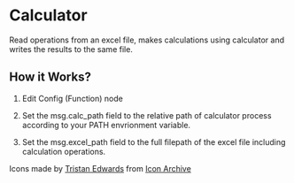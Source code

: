 
# Calculator
Read operations from an excel file, makes calculations using calculator and writes the results to the same file.

## How it Works?
1. Edit Config (Function) node

2. Set the msg.calc_path field to the relative path of calculator process according to
your PATH envrionment variable.

3. Set the msg.excel_path field to the full filepath of the excel file including
calculation operations.

Icons made by [Tristan Edwards](http://dribbble.com/tristanedwards) from [Icon Archive](https://iconarchive.com/)